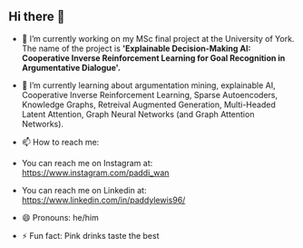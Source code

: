 ## Hi there 👋

 - 🔭 I’m currently working on my MSc final project at the University of York. The name of the project is **'Explainable Decision-Making AI: Cooperative Inverse Reinforcement Learning for Goal Recognition in Argumentative Dialogue'.**

- 🌱 I’m currently learning about argumentation mining, explainable AI, Cooperative Inverse Reinforcement Learning, Sparse Autoencoders, Knowledge Graphs, Retreival Augmented Generation, Multi-Headed Latent Attention, Graph Neural Networks (and Graph Attention Networks).

- 📫 How to reach me:  
- You can reach me on Instagram at: https://www.instagram.com/paddi_wan
- You can reach me on Linkedin at: https://www.linkedin.com/in/paddylewis96/

- 😄 Pronouns: he/him

- ⚡ Fun fact: Pink drinks taste the best
